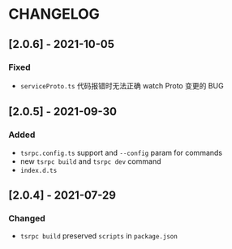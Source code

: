 # CHANGELOG

## [2.0.6] - 2021-10-05
### Fixed
- `serviceProto.ts` 代码报错时无法正确 watch Proto 变更的 BUG

## [2.0.5] - 2021-09-30
### Added
- `tsrpc.config.ts` support and `--config` param for commands
- new `tsrpc build` and `tsrpc dev` command
- `index.d.ts`

## [2.0.4] - 2021-07-29
### Changed
- `tsrpc build` preserved `scripts` in `package.json`